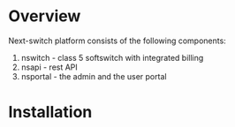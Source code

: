 # Overview

Next-switch platform consists of the following components:
1) nswitch - class 5 softswitch with integrated billing  
2) nsapi - rest API 
3) nsportal - the admin and the user portal

# Installation

